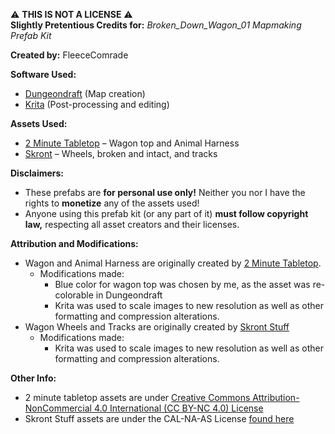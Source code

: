 ⚠️ **THIS IS NOT A LICENSE** ⚠️<br>
**Slightly Pretentious Credits for:** *Broken_Down_Wagon_01 Mapmaking Prefab Kit*

**Created by:** FleeceComrade

**Software Used:**
- [Dungeondraft](https://dungeondraft.net/) (Map creation)
- [Krita](https://krita.org/en/) (Post-processing and editing)

**Assets Used:**
- [2 Minute Tabletop](https://2minutetabletop.com/) – Wagon top and Animal Harness
- [Skront](https://cartographyassets.com/creator/skront-stuff/) – Wheels, broken and intact, and tracks

**Disclaimers:**
- These prefabs are **for personal use only!** Neither you nor I have the rights to **monetize** any of the assets used!
- Anyone using this prefab kit (or any part of it) **must follow copyright law,** respecting all asset creators and their licenses.

**Attribution and Modifications:**
- Wagon and Animal Harness are originally created by [2 Minute Tabletop](https://2minutetabletop.com/).
  - Modifications made:
    - Blue color for wagon top was chosen by me, as the asset was re-colorable in Dungeondraft
    - Krita was used to scale images to new resolution as well as other formatting and compression alterations.
- Wagon Wheels and Tracks are originally created by [Skront Stuff](https://cartographyassets.com/creator/skront-stuff/)
  - Modifications made:
    - Krita was used to scale images to new resolution as well as other formatting and compression alterations.

**Other Info:**
- 2 minute tabletop assets are under  [Creative Commons Attribution-NonCommercial 4.0 International (CC BY-NC 4.0) License](https://creativecommons.org/licenses/by-nc/4.0/)
- Skront Stuff assets are under the CAL-NA-AS License [found here](https://cartographyassets.com/license/)